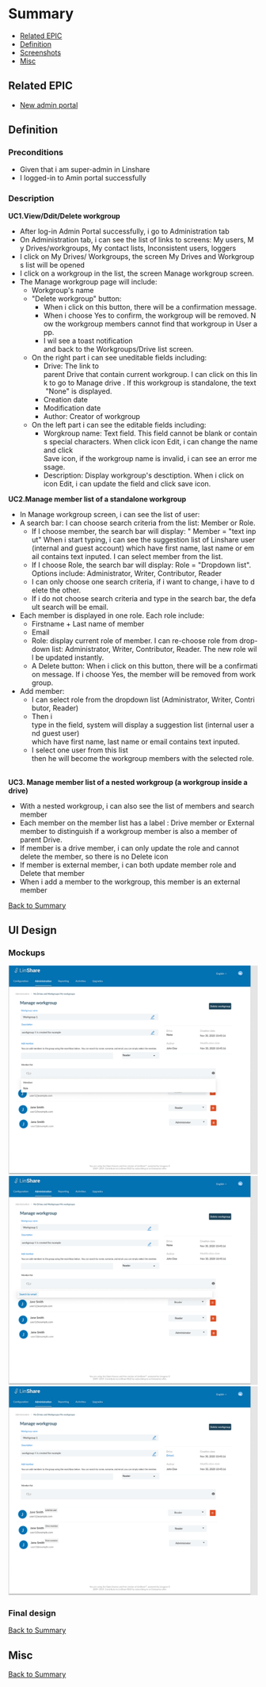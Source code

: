 # Summary

* [Related EPIC](#related-epic)
* [Definition](#definition)
* [Screenshots](#screenshots)
* [Misc](#misc)

## Related EPIC

* [New admin portal](./README.md)

## Definition

### Preconditions

- Given that i am super-admin in Linshare 
- I logged-in to Amin portal successfully

### Description

**UC1.View/Ddit/Delete workgroup**
- After log-in Admin Portal successfully, i go to Administration tab
- On Administration tab, i can see the list of links to screens: My users, My Drives/workgroups, My contact lists, Inconsistent users, loggers 
- I click on My Drives/ Workgroups, the screen My Drives and Workgroups list will be opened
- I click on a workgroup in the list, the screen Manage workgroup screen.
- The Manage workgroup page will include:
   - Workgroup's name 
   - "Delete workgroup" button:
      - When i click on this button, there will be a confirmation message.
      - When i choose Yes to confirm, the workgroup will be removed. Now the workgroup members cannot find that workgroup in User app.
      - I wil see a toast notification and back to the Workgroups/Drive list screen. 
   - On the right part i can see uneditable fields including: 
      - Drive: The link to parent Drive that contain current workgroup. I can click on this link to go to Manage drive . If this workgroup is standalone, the text "None" is displayed.
      - Creation date
      - Modification date 
      - Author: Creator of workgroup
   - On the left part i can see the editable fields including:
      - Worgkroup name: Text field. This field cannot be blank or contains special characters. When click icon Edit, i can change the name and click Save icon, if the workgroup name is invalid, i can see an error message.
      - Description: Display workgroup's desctiption. When i click on icon Edit, i can update the field and click save icon. 
   
**UC2.Manage member list of a standalone workgroup**
- In Manage workgroup screen, i can see the list of user: 
- A search bar: I can choose search criteria from the list: Member or Role.
   - If I choose member, the search bar will display: " Member = "text input" When i start typing, i can see the suggestion list of Linshare user (internal and guest account) which have first name, last name or email contains text inputed. I can select member from the list.
   - If I choose Role, the search bar will display: Role = "Dropdown list". Options include: Administrator, Writer, Contributor, Reader
   - I can only choose one search criteria, if i want to change, i have to delete the other.
   - If i do not choose search criteria and type in the search bar, the default search will be email.
- Each member is displayed in one role. Each role include:
   - Firstname + Last name of member
   - Email
   - Role: display current role of member. I can re-choose role from drop-down list: Administrator, Writer, Contributor, Reader. The new role will be updated instantly. 
   - A Delete button: When i click on this button, there will be a confirmation message. If i choose Yes, the member will be removed from workgroup. 
- Add member:
   - I can select role from the dropdown list (Administrator, Writer, Contributor, Reader)
   - Then i type in the field, system will display a suggestion list (internal user and guest user) which have first name, last name or email contains text inputed.
   - I select one user from this list then he will become the workgroup members with the selected role.  

**UC3. Manage member list of a nested workgroup (a workgroup inside a drive)**
- With a nested workgroup, i can also see the list of members and search member 
- Each member on the member list has a label : Drive member or External member to distinguish if a workgroup member is also a member of parent Drive.
- If member is a drive member, i can only update the role and cannot delete the member, so there is no Delete icon
- If member is external member, i can both update member role and Delete that member
- When i add a member to the workgroup, this member is an external member

[Back to Summary](#summary)

## UI Design

### Mockups

![3.1](./mockups/3.1.png)
![3.2](./mockups/3.2.png)
![3.3](./mockups/3.3.png)

### Final design

[Back to Summary](#summary)

## Misc

[Back to Summary](#summary)
